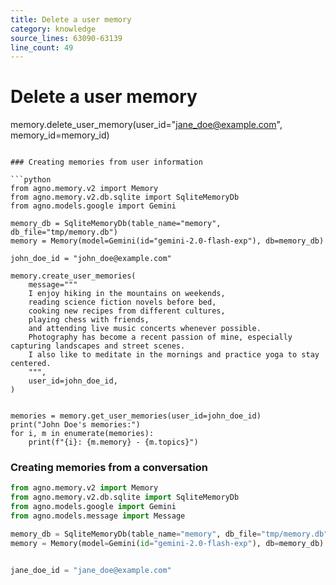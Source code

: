 ```yaml
---
title: Delete a user memory
category: knowledge
source_lines: 63090-63139
line_count: 49
---
```


# Delete a user memory
memory.delete_user_memory(user_id="jane_doe@example.com", memory_id=memory_id)
```

### Creating memories from user information

```python
from agno.memory.v2 import Memory
from agno.memory.v2.db.sqlite import SqliteMemoryDb
from agno.models.google import Gemini

memory_db = SqliteMemoryDb(table_name="memory", db_file="tmp/memory.db")
memory = Memory(model=Gemini(id="gemini-2.0-flash-exp"), db=memory_db)

john_doe_id = "john_doe@example.com"

memory.create_user_memories(
    message="""
    I enjoy hiking in the mountains on weekends,
    reading science fiction novels before bed,
    cooking new recipes from different cultures,
    playing chess with friends,
    and attending live music concerts whenever possible.
    Photography has become a recent passion of mine, especially capturing landscapes and street scenes.
    I also like to meditate in the mornings and practice yoga to stay centered.
    """,
    user_id=john_doe_id,
)


memories = memory.get_user_memories(user_id=john_doe_id)
print("John Doe's memories:")
for i, m in enumerate(memories):
    print(f"{i}: {m.memory} - {m.topics}")
```

### Creating memories from a conversation

```python
from agno.memory.v2 import Memory
from agno.memory.v2.db.sqlite import SqliteMemoryDb
from agno.models.google import Gemini
from agno.models.message import Message

memory_db = SqliteMemoryDb(table_name="memory", db_file="tmp/memory.db")
memory = Memory(model=Gemini(id="gemini-2.0-flash-exp"), db=memory_db)


jane_doe_id = "jane_doe@example.com"
